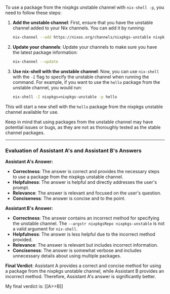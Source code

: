 
To use a package from the nixpkgs unstable channel with `nix-shell -p`, you need to follow these steps:

1. **Add the unstable channel**: First, ensure that you have the unstable channel added to your Nix channels. You can add it by running:
   ```bash
   nix-channel --add https://nixos.org/channels/nixpkgs-unstable nixpkgs-unstable
   ```

2. **Update your channels**: Update your channels to make sure you have the latest package information:
   ```bash
   nix-channel --update
   ```

3. **Use nix-shell with the unstable channel**: Now, you can use `nix-shell` with the `-I` flag to specify the unstable channel when running the command. For example, if you want to use the `hello` package from the unstable channel, you would run:
   ```bash
   nix-shell -I nixpkgs=nixpkgs-unstable -p hello
   ```

This will start a new shell with the `hello` package from the nixpkgs unstable channel available for use.

Keep in mind that using packages from the unstable channel may have potential issues or bugs, as they are not as thoroughly tested as the stable channel packages.

---

### Evaluation of Assistant A's and Assistant B's Answers

**Assistant A's Answer:**
- **Correctness**: The answer is correct and provides the necessary steps to use a package from the nixpkgs unstable channel.
- **Helpfulness**: The answer is helpful and directly addresses the user's prompt.
- **Relevance**: The answer is relevant and focused on the user's question.
- **Conciseness**: The answer is concise and to the point.

**Assistant B's Answer:**
- **Correctness**: The answer contains an incorrect method for specifying the unstable channel. The `--argstr nixpkgsRepo nixpkgs-unstable` is not a valid argument for `nix-shell`.
- **Helpfulness**: The answer is less helpful due to the incorrect method provided.
- **Relevance**: The answer is relevant but includes incorrect information.
- **Conciseness**: The answer is somewhat verbose and includes unnecessary details about using multiple packages.

**Final Verdict**: Assistant A provides a correct and concise method for using a package from the nixpkgs unstable channel, while Assistant B provides an incorrect method. Therefore, Assistant A's answer is significantly better.

My final verdict is: [[A>>B]]